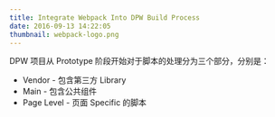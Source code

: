 ```yaml
---
title: Integrate Webpack Into DPW Build Process
date: 2016-09-13 14:22:05
thumbnail: webpack-logo.png
---
```


DPW 项目从 Prototype 阶段开始对于脚本的处理分为三个部分，分别是：

* Vendor - 包含第三方 Library
* Main   - 包含公共组件
* Page Level - 页面 Specific 的脚本